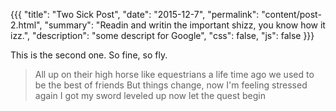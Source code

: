 {{{
  "title": "Two Sick Post",
  "date": "2015-12-7",
  "permalink": "content/post-2.html",
  "summary": "Readin and writin the important shizz, you know how it izz.",
  "description": "some descript for Google",
  "css": false,
  "js": false
}}}

This is the second one. So fine, so fly.

> All up on their high horse like equestrians
  a life time ago we used to be the best of friends
  But things change, now I'm feeling stressed again
  I got my sword leveled up now let the quest begin
